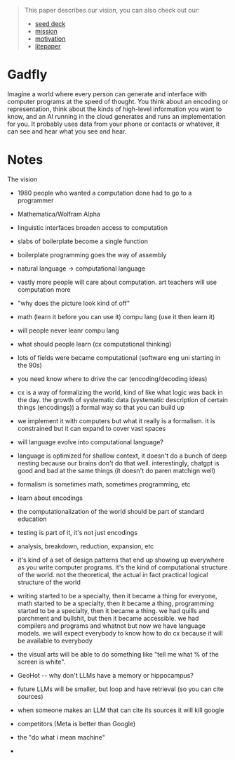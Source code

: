 > This paper describes our vision, you can also check out our:
>
> - [seed deck]("https://www.canva.com/design/DAGCbH7Q9nw/cWEMoBESe1JUii0SxWhIRA/view?utm_content=DAGCbH7Q9nw&utm_campaign=designshare&utm_medium=link&utm_source=editor")
> - [mission](./mission.md)
> - [motivation](./motivation.md)
> - [litepaper](./litepaper.md)

# Gadfly

Imagine a world where every person can generate and interface with computer programs at the speed of thought. You think about an encoding or representation, think about the kinds of high-level information you want to know, and an AI running in the cloud generates and runs an implementation for you. It probably uses data from your phone or contacts or whatever, it can see and hear what you see and hear.

# Notes 

The vision 

- 1980 people who wanted a computation done had to go to a programmer
- Mathematica/Wolfram Alpha
- linguistic interfaces broaden access to computation
- slabs of boilerplate become a single function
- boilerplate programming goes the way of assembly
- natural language -> computational language
- vastly more people will care about computation. art teachers will use computation more
- "why does the picture look kind of off"
- math (learn it before you can use it) compu lang (use it then learn it)
- will people never leanr compu lang
- what should people learn (cx computational thinking)
- lots of fields were became computational (software eng uni starting in the 90s)
- you need know where to drive the car (encoding/decoding ideas)
- cx is a way of formalizing the world, kind of like what logic was back in the day. the growth of systematic data (systematic description of certain things (encodings)) a formal way so that you can build up
- we implement it with computers but what it really is a formalism. it is constrained but it can expand to cover vast spaces
- will language evolve into computational language?
- language is optimized for shallow context, it doesn't do a bunch of deep nesting because our brains don't do that well. interestingly, chatgpt is good and bad at the same things (it doesn't do paren matchign well)
- formalism is sometimes math, sometimes programming, etc
- learn about encodings
- the computationalization of the world should be part of standard education
- testing is part of it, it's not just encodings
- analysis, breakdown, reduction, expansion, etc
- it's kind of a set of design patterns that end up showing up everywhere as you write computer programs. it's the kind of computational structure of the world. not the theoretical, the actual in fact practical logical structure of the world
- writing started to be a specialty, then it became a thing for everyone, math started to be a specialty, then it became a thing, programming started to be a specialty, then it became a thing. we had quills and parchment and bullshit, but then it became accessible. we had compilers and programs and whatnot but now we have language models. we will expect everybody to know how to do cx because it will be available to everybody
- the visual arts will be able to do something like "tell me what % of the screen is white".


- GeoHot -- why don't LLMs have a memory or hippocampus?
- future LLMs will be smaller, but loop and have retrieval (so you can cite sources)
- when someone makes an LLM that can cite its sources it will kill google
- competitors (Meta is better than Google)
- the "do what i mean machine"
- 

